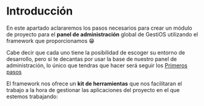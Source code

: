 # Introducción

En este apartado aclararemos los pasos necesarios para crear un módulo de proyecto para el **panel de administración** global de GestiOS utilizando el framework que proporcionamos 😁

Cabe decir que cada uno tiene la posibilidad de escoger su entorno de desarrollo, pero si te decantas por usar la base de nuestro panel de administración, lo único que tendras que hacer será seguir los [Primeros pasos](/vue-app/primeros-pasos)

El framework nos ofrece un **kit de herramientas** que nos facilitaran el trabajo a la hora de gestionar las aplicaciones del proyecto en el que estemos trabajando:
